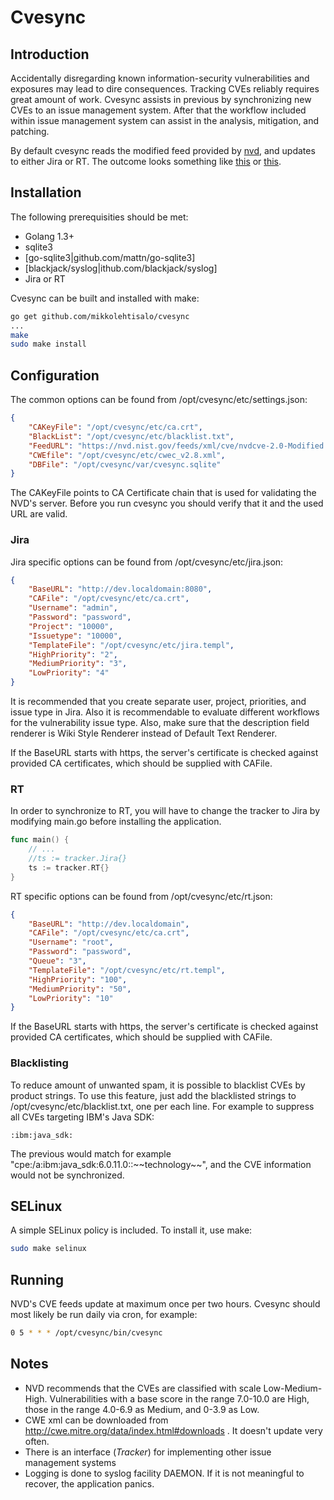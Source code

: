 Cvesync
=======

Introduction
------------

Accidentally disregarding known information-security vulnerabilities and exposures may lead to dire consequences. Tracking CVEs reliably requires great amount of work. Cvesync assists in previous by synchronizing new CVEs to an issue management system. After that the workflow included within issue management system can assist in the analysis, mitigation, and patching.

By default cvesync reads the modified feed provided by [nvd](https://nvd.nist.gov), and updates to either Jira or RT. The outcome looks something like [this](https://raw.githubusercontent.com/mikkolehtisalo/cvesync/master/jira.png) or [this](https://raw.githubusercontent.com/mikkolehtisalo/cvesync/master/rt.png).

Installation
------------

The following prerequisities should be met:

* Golang 1.3+
* sqlite3
* [go-sqlite3|github.com/mattn/go-sqlite3]
* [blackjack/syslog|ithub.com/blackjack/syslog]
* Jira or RT

Cvesync can be built and installed with make:

```sh
go get github.com/mikkolehtisalo/cvesync
...
make
sudo make install
```

Configuration
-------------

The common options can be found from /opt/cvesync/etc/settings.json:

```json
{
    "CAKeyFile": "/opt/cvesync/etc/ca.crt",
    "BlackList": "/opt/cvesync/etc/blacklist.txt",
    "FeedURL": "https://nvd.nist.gov/feeds/xml/cve/nvdcve-2.0-Modified.xml.gz",
    "CWEfile": "/opt/cvesync/etc/cwec_v2.8.xml",
    "DBFile": "/opt/cvesync/var/cvesync.sqlite"
}
```

The CAKeyFile points to CA Certificate chain that is used for validating the NVD's server. Before you run cvesync you should verify that it and the used URL are valid.

### Jira

Jira specific options can be found from /opt/cvesync/etc/jira.json:

```json
{
    "BaseURL": "http://dev.localdomain:8080",
    "CAFile": "/opt/cvesync/etc/ca.crt",
    "Username": "admin",
    "Password": "password",
    "Project": "10000",
    "Issuetype": "10000",
    "TemplateFile": "/opt/cvesync/etc/jira.templ", 
    "HighPriority": "2",
    "MediumPriority": "3",
    "LowPriority": "4"
}
```

It is recommended that you create separate user, project, priorities, and issue type in Jira. Also it is recommendable to evaluate different workflows for the vulnerability issue type. Also, make sure that the description field renderer is Wiki Style Renderer instead of Default Text Renderer.

If the BaseURL starts with https, the server's certificate is checked against provided CA certificates, which should be supplied with CAFile.

### RT

In order to synchronize to RT, you will have to change the tracker to Jira by modifying main.go before installing the application.

```go
func main() {
    // ...
    //ts := tracker.Jira{}
    ts := tracker.RT{}
}
```

RT specific options can be found from /opt/cvesync/etc/rt.json:

```json
{
    "BaseURL": "http://dev.localdomain",
    "CAFile": "/opt/cvesync/etc/ca.crt",
    "Username": "root",
    "Password": "password",
    "Queue": "3",
    "TemplateFile": "/opt/cvesync/etc/rt.templ",
    "HighPriority": "100",
    "MediumPriority": "50",
    "LowPriority": "10"
}

```

If the BaseURL starts with https, the server's certificate is checked against provided CA certificates, which should be supplied with CAFile.

### Blacklisting

To reduce amount of unwanted spam, it is possible to blacklist CVEs by product strings. To use this feature, just add the blacklisted strings to /opt/cvesync/etc/blacklist.txt, one per each line. For example to suppress all CVEs targeting IBM's Java SDK:

```
:ibm:java_sdk:
```

The previous would match for example "cpe:/a:ibm:java_sdk:6.0.11.0::\~\~technology\~\~", and the CVE information would not be synchronized.

SELinux
-------

A simple SELinux policy is included. To install it, use make:

```sh
sudo make selinux
```

Running
-------

NVD's CVE feeds update at maximum once per two hours. Cvesync should most likely be run daily via cron, for example:

```sh
0 5 * * * /opt/cvesync/bin/cvesync
```

Notes
-----

* NVD recommends that the CVEs are classified with scale Low-Medium-High. Vulnerabilities with a base score in the range 7.0-10.0 are High, those in the range 4.0-6.9 as Medium, and 0-3.9 as Low.
* CWE xml can be downloaded from http://cwe.mitre.org/data/index.html#downloads . It doesn't update very often.
* There is an interface (*Tracker*) for implementing other issue management systems
* Logging is done to syslog facility DAEMON. If it is not meaningful to recover, the application panics.

